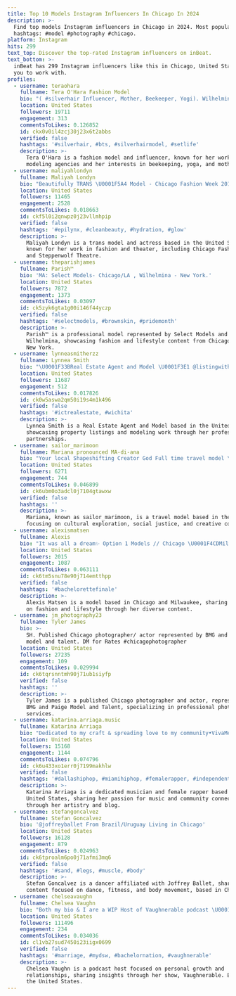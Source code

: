 ```yaml
---
title: Top 10 Models Instagram Influencers In Chicago In 2024
description: >-
  Find top models Instagram influencers in Chicago in 2024. Most popular
  hashtags: #model #photography #chicago.
platform: Instagram
hits: 299
text_top: Discover the top-rated Instagram influencers on inBeat.
text_bottom: >-
  inBeat has 299 Instagram influencers like this in Chicago, United States for
  you to work with.
profiles:
  - username: teraohara
    fullname: Tera O'Hara Fashion Model
    bio: "( #silverhair Influencer, Mother, Beekeeper, Yogi). Wilhelmina NY \U0001F4CDFord Models Chicago\U0001F4CDCGM Miami \U0001F4CDMrs Robinson UK \U0001F4E7For Inquiries: rdeal@fordmodels.com"
    location: United States
    followers: 19711
    engagement: 313
    commentsToLikes: 0.126852
    id: ckx0v0il4zcj30j23x6t2abbs
    verified: false
    hashtags: '#silverhair, #bts, #silverhairmodel, #setlife'
    description: >-
      Tera O'Hara is a fashion model and influencer, known for her work with top
      modeling agencies and her interests in beekeeping, yoga, and motherhood.
  - username: maliyahlondyn
    fullname: Maliyah Londyn
    bio: "Beautifully TRANS \U0001F5A4 Model - Chicago Fashion Week 2019 Actress - Steppenwolf LOS ‘20 Don't be afraid to take risks If you never try— you'll never know"
    location: United States
    followers: 11465
    engagement: 2528
    commentsToLikes: 0.018663
    id: ckf5l0i2qnwpz0j23vllmhpip
    verified: false
    hashtags: '#epilynx, #cleanbeauty, #hydration, #glow'
    description: >-
      Maliyah Londyn is a trans model and actress based in the United States,
      known for her work in fashion and theater, including Chicago Fashion Week
      and Steppenwolf Theatre.
  - username: theparishjames
    fullname: Parish™️
    bio: 'MA: Select Models- Chicago/LA , Wilhelmina - New York.'
    location: United States
    followers: 7872
    engagement: 1373
    commentsToLikes: 0.03097
    id: ck5zyk6gta1g00i146f44yczp
    verified: false
    hashtags: '#selectmodels, #brownskin, #pridemonth'
    description: >-
      Parish™️ is a professional model represented by Select Models and
      Wilhelmina, showcasing fashion and lifestyle content from Chicago, LA, and
      New York.
  - username: lynneasmitherzz
    fullname: Lynnea Smith
    bio: "\U0001F33BReal Estate Agent and Model \U0001F3E1 @listingwithlynnea //Ford Models Chicago // O Models Los Angeles//Osbrink Agency"
    location: United States
    followers: 11687
    engagement: 512
    commentsToLikes: 0.017826
    id: ck0w5aswa2qm50i19s4m1k496
    verified: false
    hashtags: '#ictrealestate, #wichita'
    description: >-
      Lynnea Smith is a Real Estate Agent and Model based in the United States,
      showcasing property listings and modeling work through her professional
      partnerships.
  - username: sailor_marimoon
    fullname: Mariana pronounced MA-di-ana
    bio: "Your local Shapeshifting Creator God Full time travel model \U0001F1F2\U0001F1FD & \U0001F1F5\U0001F1F8 Chicago \U0001F4CD seattle \U0001F51C #freepalestine#BLM"
    location: United States
    followers: 6271
    engagement: 744
    commentsToLikes: 0.046899
    id: ck6ubm0o3adcl0j7104gtawxw
    verified: false
    hashtags: ''
    description: >-
      Mariana, known as sailor_marimoon, is a travel model based in the U.S.,
      focusing on cultural exploration, social justice, and creative content.
  - username: alexismatsen
    fullname: Alexis
    bio: "It was all a dream✨ Option 1 Models // Chicago \U0001F4CDMilwaukee"
    location: United States
    followers: 2015
    engagement: 1087
    commentsToLikes: 0.063111
    id: ck6tm5snu78e90j714emtthpp
    verified: false
    hashtags: '#bachelorettefinale'
    description: >-
      Alexis Matsen is a model based in Chicago and Milwaukee, sharing insights
      on fashion and lifestyle through her diverse content.
  - username: jm_photography23
    fullname: Tyler James
    bio: >-
      SH. Published Chicago photographer/ actor represented by BMG and Paige
      model and talent. DM for Rates #chicagophotographer
    location: United States
    followers: 27235
    engagement: 109
    commentsToLikes: 0.029994
    id: ck6tqrsnntmh90j71ub1siyfp
    verified: false
    hashtags: ''
    description: >-
      Tyler James is a published Chicago photographer and actor, represented by
      BMG and Paige Model and Talent, specializing in professional photography
      services.
  - username: katarina.arriaga.music
    fullname: Katarina Arriaga
    bio: "Dedicated to my craft & spreading love to my community•VivaMexico•Check out my blog and merchandise! \U0001F447 “The Letter” OUT NOW"
    location: United States
    followers: 15168
    engagement: 1144
    commentsToLikes: 0.074796
    id: ck6u433xo1err0j7199makhlw
    verified: false
    hashtags: '#dallashiphop, #miamihiphop, #femalerapper, #independentwoman'
    description: >-
      Katarina Arriaga is a dedicated musician and female rapper based in the
      United States, sharing her passion for music and community connectedness
      through her artistry and blog.
  - username: stefangoncalvez
    fullname: Stefan Goncalvez
    bio: '@joffreyballet From Brazil/Uruguay Living in Chicago'
    location: United States
    followers: 16128
    engagement: 879
    commentsToLikes: 0.024963
    id: ck6tproalm6po0j71afmi3mq6
    verified: false
    hashtags: '#sand, #legs, #muscle, #body'
    description: >-
      Stefan Goncalvez is a dancer affiliated with Joffrey Ballet, sharing
      content focused on dance, fitness, and body movement, based in Chicago.
  - username: chelseavaughn
    fullname: Chelsea Vaughn
    bio: "Both my bio & I are a WIP Host of Vaughnerable podcast \U0001F399\U0001F447\U0001F3FE"
    location: United States
    followers: 111496
    engagement: 234
    commentsToLikes: 0.034036
    id: cl1vb27sud7450i23iigx0699
    verified: false
    hashtags: '#marriage, #mydsw, #bachelornation, #vaughnerable'
    description: >-
      Chelsea Vaughn is a podcast host focused on personal growth and
      relationships, sharing insights through her show, Vaughnerable. Based in
      the United States.
---
```


